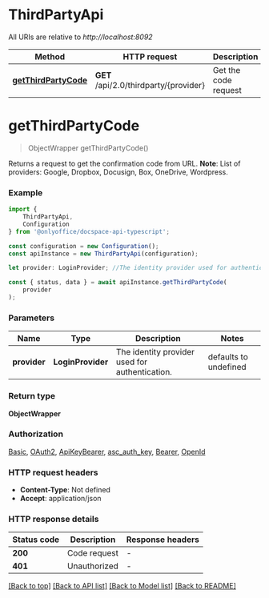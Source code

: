 # ThirdPartyApi

All URIs are relative to *http://localhost:8092*

|Method | HTTP request | Description|
|------------- | ------------- | -------------|
|[**getThirdPartyCode**](#getthirdpartycode) | **GET** /api/2.0/thirdparty/{provider} | Get the code request|

# **getThirdPartyCode**
> ObjectWrapper getThirdPartyCode()

Returns a request to get the confirmation code from URL.   **Note**: List of providers: Google, Dropbox, Docusign, Box, OneDrive, Wordpress.

### Example

```typescript
import {
    ThirdPartyApi,
    Configuration
} from '@onlyoffice/docspace-api-typescript';

const configuration = new Configuration();
const apiInstance = new ThirdPartyApi(configuration);

let provider: LoginProvider; //The identity provider used for authentication. (default to undefined)

const { status, data } = await apiInstance.getThirdPartyCode(
    provider
);
```

### Parameters

|Name | Type | Description  | Notes|
|------------- | ------------- | ------------- | -------------|
| **provider** | **LoginProvider** | The identity provider used for authentication. | defaults to undefined|


### Return type

**ObjectWrapper**

### Authorization

[Basic](../README.md#Basic), [OAuth2](../README.md#OAuth2), [ApiKeyBearer](../README.md#ApiKeyBearer), [asc_auth_key](../README.md#asc_auth_key), [Bearer](../README.md#Bearer), [OpenId](../README.md#OpenId)

### HTTP request headers

 - **Content-Type**: Not defined
 - **Accept**: application/json


### HTTP response details
| Status code | Description | Response headers |
|-------------|-------------|------------------|
|**200** | Code request |  -  |
|**401** | Unauthorized |  -  |

[[Back to top]](#) [[Back to API list]](../README.md#documentation-for-api-endpoints) [[Back to Model list]](../README.md#documentation-for-models) [[Back to README]](../README.md)

